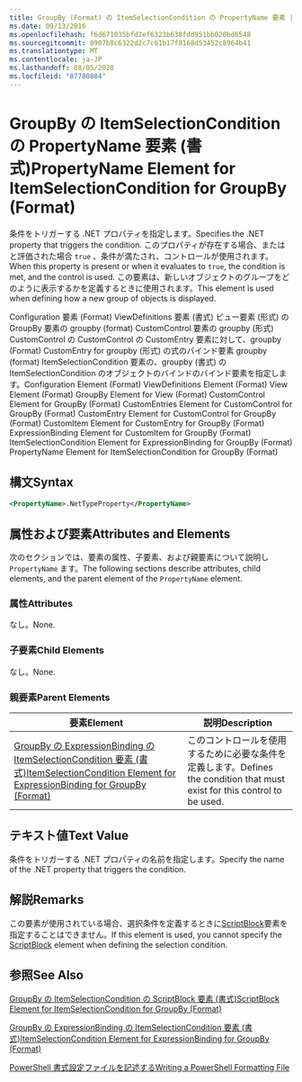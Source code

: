 ```yaml
---
title: GroupBy (Format) の ItemSelectionCondition の PropertyName 要素 |Microsoft Docs
ms.date: 09/13/2016
ms.openlocfilehash: f6d671035bfd2ef6323b638fdd951bb020bd6548
ms.sourcegitcommit: 0907b8c6322d2c7c61b17f8168d53452c8964b41
ms.translationtype: MT
ms.contentlocale: ja-JP
ms.lasthandoff: 08/05/2020
ms.locfileid: "87780884"
---
```

# <a name="propertyname-element-for-itemselectioncondition-for-groupby-format"></a><span data-ttu-id="e4f28-102">GroupBy の ItemSelectionCondition の PropertyName 要素 (書式)</span><span class="sxs-lookup"><span data-stu-id="e4f28-102">PropertyName Element for ItemSelectionCondition for GroupBy (Format)</span></span>

<span data-ttu-id="e4f28-103">条件をトリガーする .NET プロパティを指定します。</span><span class="sxs-lookup"><span data-stu-id="e4f28-103">Specifies the .NET property that triggers the condition.</span></span> <span data-ttu-id="e4f28-104">このプロパティが存在する場合、またはと評価された場合 `true` 、条件が満たされ、コントロールが使用されます。</span><span class="sxs-lookup"><span data-stu-id="e4f28-104">When this property is present or when it evaluates to `true`, the condition is met, and the control is used.</span></span> <span data-ttu-id="e4f28-105">この要素は、新しいオブジェクトのグループをどのように表示するかを定義するときに使用されます。</span><span class="sxs-lookup"><span data-stu-id="e4f28-105">This element is used when defining how a new group of objects is displayed.</span></span>

<span data-ttu-id="e4f28-106">Configuration 要素 (Format) ViewDefinitions 要素 (書式) ビュー要素 (形式) の GroupBy 要素の groupby (format) CustomControl 要素の groupby (形式) CustomControl の CustomControl の CustomEntry 要素に対して、groupby (Format) CustomEntry for groupby (形式) の式のバインド要素 groupby (format) ItemSelectionCondition 要素の、groupby (書式) の ItemSelectionCondition のオブジェクトのバインドのバインド要素を指定します。</span><span class="sxs-lookup"><span data-stu-id="e4f28-106">Configuration Element (Format) ViewDefinitions Element (Format) View Element (Format) GroupBy Element for View (Format) CustomControl Element for GroupBy (Format) CustomEntries Element for CustomControl for GroupBy (Format) CustomEntry Element for CustomControl for GroupBy (Format) CustomItem Element for CustomEntry for GroupBy (Format) ExpressionBinding Element for CustomItem for GroupBy (Format) ItemSelectionCondition Element for ExpressionBinding for GroupBy (Format) PropertyName Element for ItemSelectionCondition for GroupBy (Format)</span></span>

## <a name="syntax"></a><span data-ttu-id="e4f28-107">構文</span><span class="sxs-lookup"><span data-stu-id="e4f28-107">Syntax</span></span>

```xml
<PropertyName>.NetTypeProperty</PropertyName>
```

## <a name="attributes-and-elements"></a><span data-ttu-id="e4f28-108">属性および要素</span><span class="sxs-lookup"><span data-stu-id="e4f28-108">Attributes and Elements</span></span>

<span data-ttu-id="e4f28-109">次のセクションでは、要素の属性、子要素、および親要素について説明し `PropertyName` ます。</span><span class="sxs-lookup"><span data-stu-id="e4f28-109">The following sections describe attributes, child elements, and the parent element of the `PropertyName` element.</span></span>

### <a name="attributes"></a><span data-ttu-id="e4f28-110">属性</span><span class="sxs-lookup"><span data-stu-id="e4f28-110">Attributes</span></span>

<span data-ttu-id="e4f28-111">なし。</span><span class="sxs-lookup"><span data-stu-id="e4f28-111">None.</span></span>

### <a name="child-elements"></a><span data-ttu-id="e4f28-112">子要素</span><span class="sxs-lookup"><span data-stu-id="e4f28-112">Child Elements</span></span>

<span data-ttu-id="e4f28-113">なし。</span><span class="sxs-lookup"><span data-stu-id="e4f28-113">None.</span></span>

### <a name="parent-elements"></a><span data-ttu-id="e4f28-114">親要素</span><span class="sxs-lookup"><span data-stu-id="e4f28-114">Parent Elements</span></span>

|<span data-ttu-id="e4f28-115">要素</span><span class="sxs-lookup"><span data-stu-id="e4f28-115">Element</span></span>|<span data-ttu-id="e4f28-116">説明</span><span class="sxs-lookup"><span data-stu-id="e4f28-116">Description</span></span>|
|-------------|-----------------|
|[<span data-ttu-id="e4f28-117">GroupBy の ExpressionBinding の ItemSelectionCondition 要素 (書式)</span><span class="sxs-lookup"><span data-stu-id="e4f28-117">ItemSelectionCondition Element for ExpressionBinding for GroupBy (Format)</span></span>](./itemselectioncondition-element-for-expressionbinding-for-groupby-format.md)|<span data-ttu-id="e4f28-118">このコントロールを使用するために必要な条件を定義します。</span><span class="sxs-lookup"><span data-stu-id="e4f28-118">Defines the condition that must exist for this control to be used.</span></span>|

## <a name="text-value"></a><span data-ttu-id="e4f28-119">テキスト値</span><span class="sxs-lookup"><span data-stu-id="e4f28-119">Text Value</span></span>

<span data-ttu-id="e4f28-120">条件をトリガーする .NET プロパティの名前を指定します。</span><span class="sxs-lookup"><span data-stu-id="e4f28-120">Specify the name of the .NET property that triggers the condition.</span></span>

## <a name="remarks"></a><span data-ttu-id="e4f28-121">解説</span><span class="sxs-lookup"><span data-stu-id="e4f28-121">Remarks</span></span>

<span data-ttu-id="e4f28-122">この要素が使用されている場合、選択条件を定義するときに[ScriptBlock](./scriptblock-element-for-itemselectioncondition-for-groupby-format.md)要素を指定することはできません。</span><span class="sxs-lookup"><span data-stu-id="e4f28-122">If this element is used, you cannot specify the [ScriptBlock](./scriptblock-element-for-itemselectioncondition-for-groupby-format.md) element when defining the selection condition.</span></span>

## <a name="see-also"></a><span data-ttu-id="e4f28-123">参照</span><span class="sxs-lookup"><span data-stu-id="e4f28-123">See Also</span></span>

[<span data-ttu-id="e4f28-124">GroupBy の ItemSelectionCondition の ScriptBlock 要素 (書式)</span><span class="sxs-lookup"><span data-stu-id="e4f28-124">ScriptBlock Element for ItemSelectionCondition for GroupBy (Format)</span></span>](./scriptblock-element-for-itemselectioncondition-for-groupby-format.md)

[<span data-ttu-id="e4f28-125">GroupBy の ExpressionBinding の ItemSelectionCondition 要素 (書式)</span><span class="sxs-lookup"><span data-stu-id="e4f28-125">ItemSelectionCondition Element for ExpressionBinding for GroupBy (Format)</span></span>](./itemselectioncondition-element-for-expressionbinding-for-groupby-format.md)

[<span data-ttu-id="e4f28-126">PowerShell 書式設定ファイルを記述する</span><span class="sxs-lookup"><span data-stu-id="e4f28-126">Writing a PowerShell Formatting File</span></span>](./writing-a-powershell-formatting-file.md)
